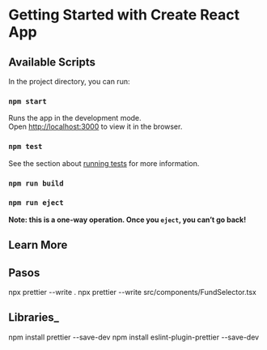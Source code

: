 # Getting Started with Create React App


## Available Scripts

In the project directory, you can run:

### `npm start`

Runs the app in the development mode.\
Open [http://localhost:3000](http://localhost:3000) to view it in the browser.


### `npm test`

See the section about [running tests](https://facebook.github.io/create-react-app/docs/running-tests) for more information.

### `npm run build`


### `npm run eject`

**Note: this is a one-way operation. Once you `eject`, you can’t go back!**


## Learn More



## Pasos

npx prettier --write .
npx prettier --write src/components/FundSelector.tsx

## Libraries\_

npm install prettier --save-dev
npm install eslint-plugin-prettier --save-dev


